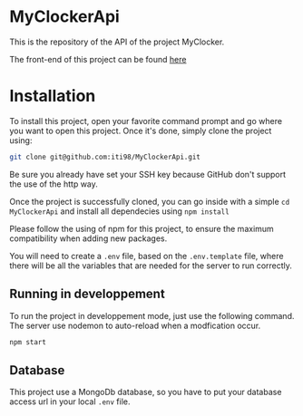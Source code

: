 # MyClockerApi
This is the repository of the API of the project MyClocker.

The front-end of this project can be found [here](https://github.com/iti98/MyClockerFront) 

# Installation

To install this project, open your favorite command prompt and go where you want to open this project.
Once it's done, simply clone the project using:
```sh 
git clone git@github.com:iti98/MyClockerApi.git
```
Be sure you already have set your SSH key because GitHub don't support the use of the http way.

Once the project is successfully cloned, you can go inside with a simple ```cd MyClockerApi``` and install all dependecies using ```npm install```

Please follow the using of npm for this project, to ensure the maximum compatibility when adding new packages.

You will need to create a ```.env``` file, based on the ```.env.template``` file, where there will be all the variables that are needed for the server to run correctly.

## Running in developpement
To run the project in developpement mode, just use the following command. The server use nodemon to auto-reload when a modfication occur.
```sh
npm start
```

## Database 
This project use a MongoDb database, so you have to put your database access url in your local ```.env``` file.